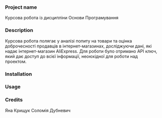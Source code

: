 ### Project name
Курсова робота із дисципліни Основи Програмування
### Description
Курсова робота полягає у аналізі попиту на товари та оцінка доброчесності продавців в інтернет-магазинах, досліджуючи дані, які надає інтернет-магазин AliExpress.
Для роботи було отримано АРІ ключ, який дає доступ до всієї інформації, неоюхідної для роботи над проектом.
### Installation

### Usage

### Credits
Яна Крищук
Соломія Дубневич


